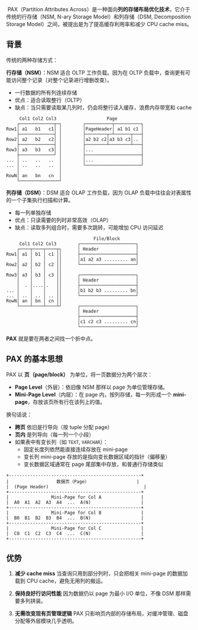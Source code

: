 ​	PAX（Partition Attributes Across）是一种面向**列的存储布局优化技术**，它介于传统的行存储（NSM, N-ary Storage Model）和列存储（DSM, Decomposition Storage Model）之间，被提出是为了提高缓存利用率和减少 CPU cache miss。

## 背景

传统的两种存储方式：

**行存储（NSM）**：NSM 适合 OLTP 工作负载。因为在 OLTP 负载中，查询更有可能访问整个记录（对整个记录进行增删改查）。

- 一行数据的所有列连续存储
- 优点：适合读取整行（OLTP）
- 缺点：当只需要读取某几列时，仍会将整行读入缓存，浪费内存带宽和 cache

```
     Col1 Col2 Col3                   Page          
    ┌─────────────┬─┐        ┌──────────┬──────────┐
Row1│ a1   b1   c1│ │        │PageHeader│ a1 b1 c1 │
    ├─────────────┤ │        ├────────┬─┴──────┬───┤
Row2│ a2   b2   c2│ │        │a2 b2 c2│a3 b3 c3│.. │
    ├─────────────┤ │        ├────────┴────────┴───┤
Row3│ a3   b3   c3│ │        │...                  │
    ├─────────────┘ │        ├─────────────────────┤
... │ ..   ..   ..  │        │...                  │
... │ ..   ..   ..  │        └─────────────────────┘
    │               │                               
RowN│ an   bn   cn  │                               
    └───────────────┘
```

**列存储（DSM）**：DSM 适合 OLAP 工作负载，因为 OLAP 负载中往往会对表属性的一个子集执行扫描和计算。

- 每一列单独存储
- 优点：只读需要的列时非常高效（OLAP）
- 缺点：读取多列组合时，需要多次跳转，可能增加 CPU 访问延迟

```
                                 File/Block       
     Col1 Col2 Col3        ┌─────────────────────┐
    ┌────┬────┬────┬┐      │ Header              │
Row1│ a1 │ b1 │ c1 ││      ├─────────────────────┤
    │    │    │    ││      │a1 a2 a3 ......... an│
Row2│ a2 │ b2 │ c2 ││      └─────────────────────┘
    │    │    │    ││                             
Row3│ a3 │ b3 │ c3 ││      ┌─────────────────────┐
    │    │    │    ││      │ Header              │
    │  . │....│.   ││      ├─────────────────────┤
... │    │    │    ││      │b1 b2 b3 ......... bn│
... │ .. │ .. │ .. ││      └─────────────────────┘
RowN│ an │ bn │ cn ││                             
    └────┴────┴────┴┘      ┌─────────────────────┐
                           │ Header              │
                           ├─────────────────────┤
                           │c1 c2 c3 ......... cn│
                           └─────────────────────┘
```



**PAX** 就是要在两者之间找一个折中点。

## PAX 的基本思想

PAX 以 **页（page/block）** 为单位，将一页数据分为两个层次：

- **Page Level**（外层）：依旧像 NSM 那样以 page 为单位管理存储。
- **Mini-Page Level**（内层）：在 page 内，按列存储，每一列形成一个 **mini-page**，存放该页所有行在该列上的值。

换句话说：

- **跨页** 依旧是行导向（按 tuple 分配 page）
- **页内** 是列导向（每一列一个小段）
- 如果表中有变长列（如 `TEXT`, `VARCHAR`）：
    - 固定长度列依然能直接连续存放在 mini-page
    - 变长列 mini-page 存放的是指向变长数据区域的指针（偏移量）
    - 变长数据区域通常在 page 尾部集中存放，和普通行存储类似

```
+--------------------------------------------------+
|                  数据页（Page）                  |
|  (Page Header)                                    |
+--------------------------------------------------+
|                Mini-Page for Col A               |
|  A0  A1  A2  A3  A4  ...  A(N)                   |
+--------------------------------------------------+
|                Mini-Page for Col B               |
|  B0  B1  B2  B3  B4  ...  B(N)                   |
+--------------------------------------------------+
|                Mini-Page for Col C               |
|  C0  C1  C2  C3  C4  ...  C(N)                   |
+--------------------------------------------------+
```

## 优势

1. **减少 cache miss**
     当查询只用到部分列时，只会把相关 mini-page 的数据加载到 CPU cache，避免无用列的搬运。

2. **保持良好行访问性能**
     因为数据仍以 page 为最小 I/O 单位，不像 DSM 那样需要多列拼装。

3. **无需改变现有页管理逻辑**
     PAX 只影响页内部的存储布局，对缓冲管理、磁盘分配等外层模块几乎透明。
